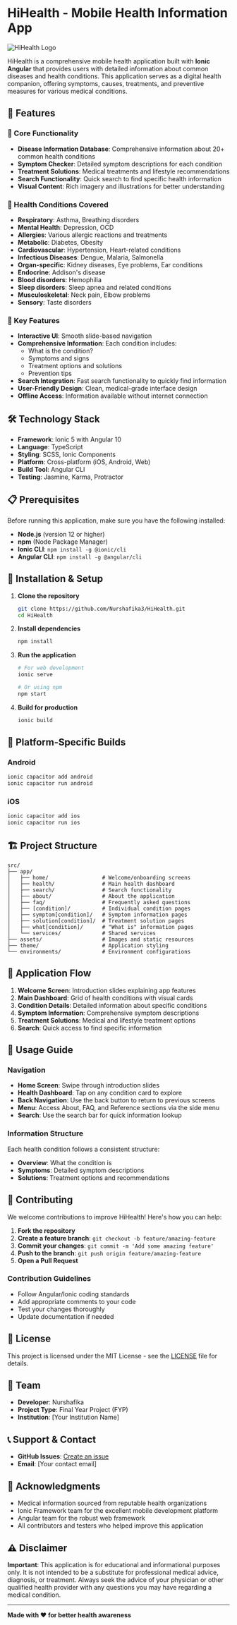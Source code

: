# HiHealth - Mobile Health Information App

![HiHealth Logo](src/assets/health.png)

HiHealth is a comprehensive mobile health application built with **Ionic Angular** that provides users with detailed information about common diseases and health conditions. This application serves as a digital health companion, offering symptoms, causes, treatments, and preventive measures for various medical conditions.

## 🚀 Features

### 📱 Core Functionality
- **Disease Information Database**: Comprehensive information about 20+ common health conditions
- **Symptom Checker**: Detailed symptom descriptions for each condition
- **Treatment Solutions**: Medical treatments and lifestyle recommendations
- **Search Functionality**: Quick search to find specific health information
- **Visual Content**: Rich imagery and illustrations for better understanding

### 🏥 Health Conditions Covered
- **Respiratory**: Asthma, Breathing disorders
- **Mental Health**: Depression, OCD
- **Allergies**: Various allergic reactions and treatments
- **Metabolic**: Diabetes, Obesity
- **Cardiovascular**: Hypertension, Heart-related conditions
- **Infectious Diseases**: Dengue, Malaria, Salmonella
- **Organ-specific**: Kidney diseases, Eye problems, Ear conditions
- **Endocrine**: Addison's disease
- **Blood disorders**: Hemophilia
- **Sleep disorders**: Sleep apnea and related conditions
- **Musculoskeletal**: Neck pain, Elbow problems
- **Sensory**: Taste disorders

### 🎯 Key Features
- **Interactive UI**: Smooth slide-based navigation
- **Comprehensive Information**: Each condition includes:
  - What is the condition?
  - Symptoms and signs
  - Treatment options and solutions
  - Prevention tips
- **Search Integration**: Fast search functionality to quickly find information
- **User-Friendly Design**: Clean, medical-grade interface design
- **Offline Access**: Information available without internet connection

## 🛠️ Technology Stack

- **Framework**: Ionic 5 with Angular 10
- **Language**: TypeScript
- **Styling**: SCSS, Ionic Components
- **Platform**: Cross-platform (iOS, Android, Web)
- **Build Tool**: Angular CLI
- **Testing**: Jasmine, Karma, Protractor

## 📋 Prerequisites

Before running this application, make sure you have the following installed:

- **Node.js** (version 12 or higher)
- **npm** (Node Package Manager)
- **Ionic CLI**: `npm install -g @ionic/cli`
- **Angular CLI**: `npm install -g @angular/cli`

## 🚀 Installation & Setup

1. **Clone the repository**
   ```bash
   git clone https://github.com/Nurshafika3/HiHealth.git
   cd HiHealth
   ```

2. **Install dependencies**
   ```bash
   npm install
   ```

3. **Run the application**
   ```bash
   # For web development
   ionic serve
   
   # Or using npm
   npm start
   ```

4. **Build for production**
   ```bash
   ionic build
   ```

## 📱 Platform-Specific Builds

### Android
```bash
ionic capacitor add android
ionic capacitor run android
```

### iOS
```bash
ionic capacitor add ios
ionic capacitor run ios
```

## 🏗️ Project Structure

```
src/
├── app/
│   ├── home/                 # Welcome/onboarding screens
│   ├── health/               # Main health dashboard
│   ├── search/               # Search functionality
│   ├── about/                # About the application
│   ├── faq/                  # Frequently asked questions
│   ├── [condition]/          # Individual condition pages
│   ├── symptom[condition]/   # Symptom information pages
│   ├── solution[condition]/  # Treatment solution pages
│   ├── what[condition]/      # "What is" information pages
│   └── services/             # Shared services
├── assets/                   # Images and static resources
├── theme/                    # Application styling
└── environments/             # Environment configurations
```

## 🎨 Application Flow

1. **Welcome Screen**: Introduction slides explaining app features
2. **Main Dashboard**: Grid of health conditions with visual cards
3. **Condition Details**: Detailed information about specific conditions
4. **Symptom Information**: Comprehensive symptom descriptions
5. **Treatment Solutions**: Medical and lifestyle treatment options
6. **Search**: Quick access to find specific information

## 📖 Usage Guide

### Navigation
- **Home Screen**: Swipe through introduction slides
- **Health Dashboard**: Tap on any condition card to explore
- **Back Navigation**: Use the back button to return to previous screens
- **Menu**: Access About, FAQ, and Reference sections via the side menu
- **Search**: Use the search bar for quick information lookup

### Information Structure
Each health condition follows a consistent structure:
- **Overview**: What the condition is
- **Symptoms**: Detailed symptom descriptions
- **Solutions**: Treatment options and recommendations

## 🤝 Contributing

We welcome contributions to improve HiHealth! Here's how you can help:

1. **Fork the repository**
2. **Create a feature branch**: `git checkout -b feature/amazing-feature`
3. **Commit your changes**: `git commit -m 'Add some amazing feature'`
4. **Push to the branch**: `git push origin feature/amazing-feature`
5. **Open a Pull Request**

### Contribution Guidelines
- Follow Angular/Ionic coding standards
- Add appropriate comments to your code
- Test your changes thoroughly
- Update documentation if needed

## 📝 License

This project is licensed under the MIT License - see the [LICENSE](LICENSE) file for details.

## 👥 Team

- **Developer**: Nurshafika
- **Project Type**: Final Year Project (FYP)
- **Institution**: [Your Institution Name]

## 📞 Support & Contact

- **GitHub Issues**: [Create an issue](https://github.com/Nurshafika3/HiHealth/issues)
- **Email**: [Your contact email]

## 🙏 Acknowledgments

- Medical information sourced from reputable health organizations
- Ionic Framework team for the excellent mobile development platform
- Angular team for the robust web framework
- All contributors and testers who helped improve this application

## ⚠️ Disclaimer

**Important**: This application is for educational and informational purposes only. It is not intended to be a substitute for professional medical advice, diagnosis, or treatment. Always seek the advice of your physician or other qualified health provider with any questions you may have regarding a medical condition.

---

**Made with ❤️ for better health awareness**
